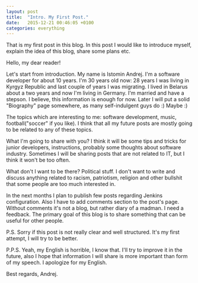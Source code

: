 ```yaml
---
layout: post
title:  "Intro. My First Post."
date:   2015-12-21 00:46:05 +0100
categories: everything
---
```

That is my first post in this blog. In this post I would like to introduce 
myself, explain the idea of this blog, share some plans etc.

Hello, my dear reader!

Let's start from introduction. My name is Istomin Andrej. I'm a 
software developer for about 10 years. I'm 30 years old now: 28 years I
was living in Kyrgyz Republic and last couple of years I was migrating.
I lived in Belarus about a two years and now I'm living in Germany. I'm married
and have a stepson. I believe, this information is enough for now. Later I will
put a solid "Biography" page somewhere, as many self-indulgent guys do :) 
Maybe :)

The topics which are interesting to me: software development, music, 
football("soccer" if you like). I think that all my future posts are mostly
going to be related to any of these topics.

What I'm going to share with you? I think it will be some tips and tricks for
junior developers, instructions, probably some thoughts about software industry.
Sometimes I will be sharing posts that are not related to IT, but I think it 
won't be too often.

What don't I want to be there? Political stuff. I don't want to write and 
discuss anything related to racism, patriotism, religion and other bullshit 
that some people are too much interested in.

In the next months I plan to publish few posts regarding Jenkins configuration. 
Also I have to add comments section to the post's page. Without comments it's 
not a blog, but rather diary of a madman. I need a feedback. The primary goal of
this blog is to share something that can be useful for other people. 

P.S. Sorry if this post is not really clear and well structured. It's my first
attempt, I will try to be better.

P.P.S. Yeah, my English is horrible, I know that. I'll try to improve it in the
future, also I hope that information I will share is more important than form of
my speech. I apologize for my English.

Best regards,
Andrej.
